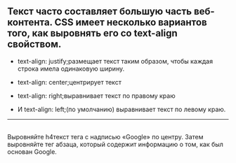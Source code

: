 ## Текст часто составляет большую часть веб-контента. CSS имеет несколько вариантов того, как выровнять его со text-align свойством. ##

+ text-align: justify;размещает текст таким образом, чтобы каждая строка
 имела одинаковую ширину.

+  text-align: center;центрирует текст

+  text-align: right;выравнивает текст по правому краю

+  И text-align: left;(по умолчанию) выравнивает текст по 
левому краю.

<HR>

<BR> Выровняйте h4текст тега с надписью «Google» по центру. 
Затем выровняйте тег абзаца, который содержит информацию о том, как был основан Google.
